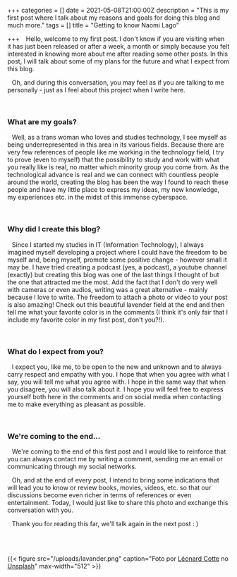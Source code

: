 +++
categories = []
date = 2021-05-08T21:00:00Z
description = "This is my first post where I talk about my reasons and goals for doing this blog and much more."
tags = []
title = "Getting to know Naomi Lago"

+++
⠀Hello, welcome to my first post. I don't know if you are visiting when it has just been released or after a week, a month or simply because you felt interested in knowing more about me after reading some other posts. In this post, I will talk about some of my plans for the future and what I expect from this blog. 

⠀Oh, and during this conversation, you may feel as if you are talking to me personally - just as I feel about this project when I write here.

<br />

### What are my goals?

⠀Well, as a trans woman who loves and studies technology, I see myself as being underrepresented in this area in its various fields. Because there are very few references of people like me working in the technology field, I try to prove (even to myself) that the possibility to study and work with what you really like is real, no matter which minority group you come from. As the technological advance is real and we can connect with countless people around the world, creating the blog has been the way I found to reach these people and have my little place to express my ideas, my new knowledge, my experiences etc. in the midst of this immense cyberspace.

<br />

### Why did I create this blog?

⠀Since I started my studies in IT (Information Technology), I always imagined myself developing a project where I could have the freedom to be myself and, being myself, promote some positive change - however small it may be. I have tried creating a podcast (yes, a podcast), a youtube channel (exactly) but creating this blog was one of the last things I thought of but the one that attracted me the most. Add the fact that I don't do very well with cameras or even audios, writing was a great alternative - mainly because I love to write. The freedom to attach a photo or video to your post is also amazing! Check out this beautiful lavender field at the end and then tell me what your favorite color is in the comments (I think it's only fair that I include my favorite color in my first post, don't you?!).

<br />

### What do I expect from you?

⠀I expect you, like me, to be open to the new and unknown and to always carry respect and empathy with you. I hope that when you agree with what I say, you will tell me what you agree with. I hope in the same way that when you disagree, you will also talk about it. I hope you will feel free to express yourself both here in the comments and on social media when contacting me to make everything as pleasant as possible.

<br />

### We're coming to the end...

⠀We're coming to the end of this first post and I would like to reinforce that you can always contact me by writing a comment, sending me an email or communicating through my social networks.

⠀Oh, and at the end of every post, I intend to bring some indications that will lead you to know or review books, movies, videos, etc. so that our discussions become even richer in terms of references or even entertainment. Today, I would just like to share this photo and exchange this conversation with you.

⠀Thank you for reading this far, we'll talk again in the next post : )

<br />  
<br />

{{< figure src="/uploads/lavander.png" caption="Foto por [Léonard Cotte](https://unsplash.com/@ettocl?utm_source=unsplash&utm_medium=referral&utm_content=creditCopyText) no [Unsplash](https://unsplash.com/s/photos/purple-flower?utm_source=unsplash&utm_medium=referral&utm_content=creditCopyText)" max-width="512" >}}

<br />

<br />

<br />